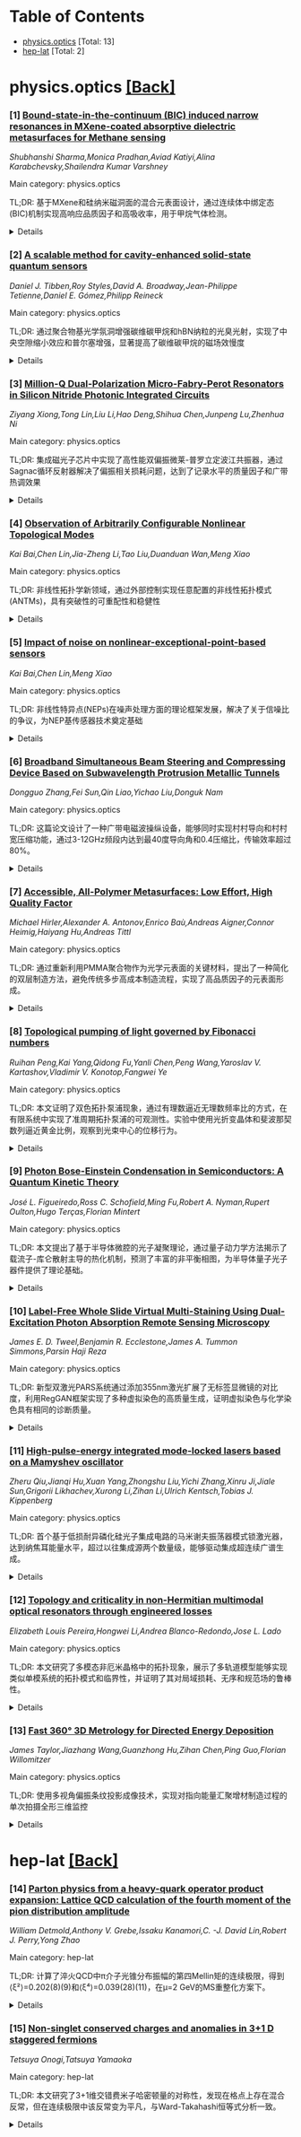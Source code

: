 <div id=toc></div>

# Table of Contents

- [physics.optics](#physics.optics) [Total: 13]
- [hep-lat](#hep-lat) [Total: 2]


<div id='physics.optics'></div>

# physics.optics [[Back]](#toc)

### [1] [Bound-state-in-the-continuum (BIC) induced narrow resonances in MXene-coated absorptive dielectric metasurfaces for Methane sensing](https://arxiv.org/abs/2509.04616)
*Shubhanshi Sharma,Monica Pradhan,Aviad Katiyi,Alina Karabchevsky,Shailendra Kumar Varshney*

Main category: physics.optics

TL;DR: 基于MXene和硅纳米磁洞面的混合元表面设计，通过连续体中绑定态(BIC)机制实现高响应品质因子和高吸收率，用于甲烷气体检测。


<details>
  <summary>Details</summary>
Motivation: 解决MXene材料在光子学应用中的损耗问题，利用BIC物理实现强光限制效果，为高敏感度传感应用提供方案。

Method: 设计了两种混合元表面结构，组成包含硅纳米磁洞面和MXene。通过SiO2间隔层实现动量匹配，激活对称保护BIC机制，以碰洞磁极子(MD)为主导多极子。

Result: 在1650 nm附近获得响应平均品质因子约150，吸收率超过90%。大能测得刷射折射敏感度为171 nm/RIU，因数FOM=17.56 RIU⁻¹；使用Cryptophane-E层时甲烷气体检测敏感度为0.8 nm/每百分比江度。

Conclusion: 该混合元表面设计通过BIC机制有效克服了MXene的损耗问题，实现了高品质因子和高敏感度的光学响应，在甲烷气体检测方面具有很好的应用前景。

Abstract: Strong light confinement is highly necessary for various applications,
including sensing. MXene, a novel and emerging material with a broadband
plasmonic response, has been highly utilized in electronic sensing systems, as
well has garnered significant attention for its applicability in photonics. The
loss imparted by MXene can be overcome through the Bound States in Continuum
(BIC) physics. In this work, we report two important designs of a hybrid
metasurface, comprising a silicon nanodisk metasurface and MXene. In both
designs, narrow and high absorption resonance of quality factor of $\sim$150 is
attained, where MD is the dominant multipole, governed by symmetry-protected
BIC. Both hybrid metasurface designs are optimized to exhibit narrow resonance
in the vicinity of 1650 nm with an absorption greater than 90 $\%$. The origin
of high absorbance in such a hybrid metasurface is attributed to the momentum
matching by the spacer layer of $SiO_2$. The spectral characteristics of the
designed metasurface can be utilized for first overtone spectroscopy of Methane
gas. Numerical simulations yield a bulk refractive index sensitivity of 171
nm/RIU with FOM = 17.56 $RIU^{-1}$ and sensitivity for Methane gas, S = 0.8 nm
per unit percentage concentration, when a Cryptophane-E layer is used.

</details>


### [2] [A scalable method for cavity-enhanced solid-state quantum sensors](https://arxiv.org/abs/2509.04760)
*Daniel J. Tibben,Roy Styles,David A. Broadway,Jean-Philippe Tetienne,Daniel E. Gómez,Philipp Reineck*

Main category: physics.optics

TL;DR: 通过聚合物基光学氛洞增强碳维碳甲烷和hBN纳粒的光臭光射，实现了中央空隙缩小效应和普尔塞增强，显著提高了碳维碳甲烷的磁场效慢度


<details>
  <summary>Details</summary>
Motivation: 异质结构碳材料中的光臭光射色心是重要的纳粒量子传感器，需要开发可扩展的集成方法来提高其敏慢度和实现大规模部署

Method: 将碳维碳甲烷和hBN纳粒嵌入聚合物基光学氛洞薄膜中，构建厚度在厚米级别的光学氛洞结构

Result: 获得了上到2.9倍的普尔塞增强效果，hBN亮度提高3倍，衰变速率提高13倍，20nm碳维碳甲烷的磁场效慢度提高4.8倍

Conclusion: 这种低成本可扩展的薄膜氛洞制造方法为高级量子传感技术的发展奠定了重要基础

Abstract: Photoluminescent color centers in diamond and hexagonal boron nitride (hBN)
are powerful nanoscale solid-state quantum sensors that are explored in a
plethora of quantum technologies. Methods for integrating them into macroscopic
structures that improve their sensitivity and enable their large-scale
deployment are highly sought after. Here, we demonstrate cavity-enhanced
photoluminescence (PL) of fluorescent nanodiamonds (FNDs) and hBN nanoparticles
(NPs) embedded in polymer-based thin-film optical cavities on the centimeter
scale. The cavity resonances efficiently modulate the spectral PL peak position
of nitrogen-vacancy (NV) centers in FNDs across the NV PL spectrum and lead to
an up to 2.9-fold Purcell-enhancement of the NV PL decay rate. The brightness
of hBN NPs increases by up to a factor of three and the PL decay rate is
enhanced by up to 13-fold inside the cavities. Finally, we find a 4.8 times
improved magnetic field sensitivity of 20 nm FNDs in thin-film cavities due to
cavity-enhanced optically detected magnetic resonance contrast and PL
brightness. Our study demonstrates a low-cost and scalable method for the
fabrication of quantum sensor-doped thin-film cavities, which is an important
step toward the development of advanced quantum sensing technologies.

</details>


### [3] [Million-Q Dual-Polarization Micro-Fabry-Perot Resonators in Silicon Nitride Photonic Integrated Circuits](https://arxiv.org/abs/2509.04783)
*Ziyang Xiong,Tong Lin,Liu Li,Hao Deng,Shihua Chen,Junpeng Lu,Zhenhua Ni*

Main category: physics.optics

TL;DR: 集成磁光子芯片中实现了高性能双偏振微莱-普罗立定波江共振器，通过Sagnac循环反射器解决了偏振相关损耗问题，达到了记录水平的质量因子和广带热调效果


<details>
  <summary>Details</summary>
Motivation: 解决集成Fabry-Perot共振器在缩小尺寸下同时实现超高Q值因子和广带热调效果的挑战，特别是基础横向磁场(TM0)和横向电场(TE0)模式的偏振相关损耗问题

Method: 使用偏振不敏感的Sagnac循环反射器和多模波导来有效压制损耗，实现了硅碳化硅双偏振微莱-普罗立定波共振器

Result: 达到了记录水平的负载质量因子：TM0模式2.38×10^6，TE0模式3.48×10^5，两种模式均可在全自由谱范围内热调，调制效率分别约1.04 pm/mW和1.24 pm/mW

Conclusion: 这些进展为光学传感器、非线性光子学和集成量子光子学领域的缩小化、高性能双偏振共振器设定了新的标杆

Abstract: Miniaturized Fabry-Perot standing-wave resonators and whispering-gallery
travelling wave resonators constitute foundational building blocks for photonic
integrated circuits. While both architectures offer transformative potential
through high quality factors and dual-polarization operation, integrated
Fabry-Perot resonators face significant challenges in simultaneously achieving
ultra-high Q-factors and broadband thermal tunability for fundamental
transverse magnetic (TM0) and transverse electric (TE0) modes within a compact
footprint-primarily due to polarization-dependent losses in conventional
chip-scale reflectors. Here, we overcome this limitation by demonstrating an
integrated silicon nitride dual-polarization micro-Fabry-Perot resonator with
polarization-insensitive Sagnac loop reflectors and multimode waveguides to
effectively suppress losses and enable high-performances for both fundamental
transverse magnetic (TM0) and transverse electric (TE0) modes. The device
achieves record loaded quality factors of 2.38*106 (TM0) and 3.48*105 (TE0)
respectively and intrinsic quality factors will be even higher. Moreover, both
two modes are tuned over the whole free spectral range of around 0.111 nm (TM0)
and 0.112 nm (TE0) with the thermal tuning efficiencies of approximately 1.04
pm/mW (TM0) and 1.24 pm/mW (TE0). These advances establish a new benchmark for
compact, high-performance dual-polarization resonators in optical sensors,
nonlinear and integrated quantum photonics.

</details>


### [4] [Observation of Arbitrarily Configurable Nonlinear Topological Modes](https://arxiv.org/abs/2509.04837)
*Kai Bai,Chen Lin,Jia-Zheng Li,Tao Liu,Duanduan Wan,Meng Xiao*

Main category: physics.optics

TL;DR: 非线性拓扑学新领域，通过外部控制实现任意配置的非线性拓扑模式(ANTMs)，具有突破性的可重配性和稳健性


<details>
  <summary>Details</summary>
Motivation: 结合非线性系统的内在可重配性和拓扑保护的稳健性，开拓非常规现象和新型应用

Method: 通过外部控制实时连续重塑和重配非线性拓扑模式，实现波函数的任意配置

Result: 首次实验展示ANTMs，证明其在面对混乱时仍保持稳健性，同时具有高通量拓扑运输能力

Conclusion: 这些反直觉性质显示了可任意变形非线性拓扑模式的多用性，为高度适应性拓扑设备研究平了道路

Abstract: Nonlinear topology is an emerging field that combines the intrinsic
reconfigurability of nonlinear systems with the robustness of topological
protection, offering fertile ground for unconventional phenomena and novel
applications. Recently, arbitrarily configurable nonlinear topological modes
(ANTMs) were proposed, enabling wavefunctions to be configured into arbitrary
profiles , and offering greatly enhanced capacity for topological modes and
high-throughput topological transport. Here we present the first direct
experimental demonstration of ANTMs . These nonlinear topological modes are
robust against disorder while also being continuously reshaped and reconfigured
in real time through external control. These counterintuitive properties
highlight the versatility of arbitrarily morphing nonlinear topological modes
and pave the way for highly adaptable topological devices capable of operating
reliably across diverse application scenarios, including those involving
imperfections, signal variability, and dynamic conditions.

</details>


### [5] [Impact of noise on nonlinear-exceptional-point-based sensors](https://arxiv.org/abs/2509.04839)
*Kai Bai,Chen Lin,Meng Xiao*

Main category: physics.optics

TL;DR: 非线性特异点(NEPs)在噪声处理方面的理论框架发展，解决了关于信噪比的争议，为NEP基传感器技术奠定基础


<details>
  <summary>Details</summary>
Motivation: 非线性特异点(NEPs)被认为可以解决线性特异点的噪声发散问题，但存在对信噪比(SNR)改善效果的疑虑，且缺乏系统化的理论框架

Method: 开发了一种新的理论框架，用于分析噪声对NEP基传感器的影响，特别考虑了本质非线性反馈机制

Result: 噪声与非线性的交互作用使平均频率基本保持不变，同时隐藏的反馈机制限制了可检测不确定性的增加，从而在NEPs处实现了显著的信噪比提升

Conclusion: 该研究解决了关于NEPs信噪比的争议，为NEP基传感器技术的发展奠定了坚实的理论基础

Abstract: Nonlinear exceptional points (NEPs), a new type of spectral singularity in
nonlinear non-Hermitian systems, are expected to address the noise divergence
issue encountered at linear exceptional points and are therefore under the
scrutiny of theoretical and experimental investigations. However, concerns have
been raised that NEPs may hinder improvements in the signal-to-noise ratio
(SNR) of sensors, and there is currently no rigorous theoretical framework to
characterize noise effects in NEPs, particularly when accounting for the
inherent nonlinear feedback. Here, we develop a new theoretical framework to
address the impact of noise on NEP-based sensors, effectively resolving these
concerns. The interplay between noise and nonlinearity keeps the average
frequency virtually unchanged. In addition, a hidden feedback mechanism limits
the increase in detectable uncertainty, together enabling a substantial SNR
enhancement at NEPs. Our results resolve the ongoing debate over the SNR of
NEPs and lay the groundwork for NEP-based sensor technologies.

</details>


### [6] [Broadband Simultaneous Beam Steering and Compressing Device Based on Subwavelength Protrusion Metallic Tunnels](https://arxiv.org/abs/2509.04856)
*Dongguo Zhang,Fei Sun,Qin Liao,Yichao Liu,Donguk Nam*

Main category: physics.optics

TL;DR: 这篇论文设计了一种广带电磁波操纵设备，能够同时实现村村导向和村村宽压缩功能，通过3-12GHz频段内达到最40度导向角和0.4压缩比，传输效率超过80%。


<details>
  <summary>Details</summary>
Motivation: 虽然村村导向咋村村宽压缩在6G通信、IoT设备和天线系统中应用广泛，但能够同时实现这两种功能的波操纵设备研究还很有限。这种多功能集成设备具有系统小型化和功能集成的巨大潜力。

Method: 使用次波长凸起金属隧道设计广带设备，通过波动光学和光学表面变换理论解释物理机制，输入输出表面积比例决定导向角和压缩比。

Result: 数值模拟显示在3-12GHz频段内实现最大40度导向角和0.4压缩比，平均能量传输效率超过80%。实验测量输出村村磁场分布验证了设备的有效性。

Conclusion: 该设备具有优秀的村村导向和压缩效果，在下一代高级通信系统中具有广阔的多功能波操纵应用前景。

Abstract: Beam steering and beamwidth compressing play a role in steering the beam and
narrowing its half-power beamwidth, respectively, which are both widely applied
in extending the effective operational range of 6G communications, IoT devices,
and antenna systems. However, research on wave manipulation devices capable of
simultaneously achieving both functionalities remains limited, despite their
great potential for system miniaturization and functional integration. In this
study, we design and realize a broadband device capable of simultaneously
steering and compressing the TM-polarized EM waves using subwavelength
protrusion metallic tunnels. The underlying physical mechanisms are
quantitatively explained through wave optics and optical surface
transformation, indicating the size ratio between the incident and output
surface governs both the steering angle and the compression ratio. Numerical
simulations demonstrate its outstanding performance, achieving a maximum
steering angle of 40{\deg} and a compression ratio of 0.4 across 3 to 12 GHz,
with averaged energy transmittance above 80%. The experiments further validate
its effectiveness by measuring the magnetic field distributions of the output
beam at various frequencies. The excellent beam steering and compressing
effects make the proposed device highly promising for next-generation
multifunctional wave manipulation in advanced communication systems.

</details>


### [7] [Accessible, All-Polymer Metasurfaces: Low Effort, High Quality Factor](https://arxiv.org/abs/2509.04896)
*Michael Hirler,Alexander A. Antonov,Enrico Baù,Andreas Aigner,Connor Heimig,Haiyang Hu,Andreas Tittl*

Main category: physics.optics

TL;DR: 通过重新利用PMMA聚合物作为光学元表面的关键材料，提出了一种简化的双层制造方法，避免传统多步高成本制造流程，实现了高品质因子的元表面形成。


<details>
  <summary>Details</summary>
Motivation: 传统光学元表面制造需要多步复杂流程（如金属/仅电材涂层、剥离、激光刷刷等），成本高、耗时长、依赖专业设施，限制了大规模生产和可持续性。

Method: 重新利用PMMA聚合物（通常用作临时耐腐剂）作为关键的调诚器材料，只需旋转涂层、曝光和显影三个步骤。采用双层配方制造自支撑膜层，最大化折射率对比。避免了刷刷导致的缺陷，形成高质量的纳米结构。

Result: 在可见光和近红外波长范围内，实验证明该全聚合物元表面能够实现高品质因子（最高达523），展现出连续体中的绑定态。通过形状设计可直接调节线宽和调诚位置。使用原子力显微镜进行微纳压入实验，提取了膜层的位置依赖性弹簧常数和预张力。

Conclusion: 该方法为实现易获取、高性能的元表面基础提供了新的可能性，并具有独特的应用前景，如材料混合、斜角写入和基于机械调节的调诚控制。

Abstract: Optical metasurfaces supporting resonances with high quality factors offer an
outstanding platform for applications such as non-linear optics, light guiding,
lasing, sensing, light-matter coupling, and quantum optics. However, their
experimental realization typically demands elaborate multi-step procedures such
as metal or dielectric deposition, lift-off, and reactive ion etching. As a
consequence, accessibility, large-scale production and sustainability are
constrained by reliance on cost-, time- and labor-intensive facilities. We
overcome this fabrication hurdle by repurposing polymethyl methacrylate-which
is usually employed as a temporary resist-as the resonator material, thereby
eliminating all steps except for spin-coating, exposure and development.
Because the low refractive index of the polymer limits effective mode
formation, we present a bilayer recipe that enables the convenient fabrication
of a freestanding membrane to maximize the index contrast with its
surroundings. Since etching induced defects are circumvented, the membrane
features high quality nanopatterns. We further examine the suspended membrane
with scanning electron microscopy and extract its position-dependent spring
constant and pretension with nanoindentation experiments applied by the tip of
an atomic force microscope. Our all-polymer metasurface hosting Bound States in
the Continuum experimentally delivers high quality factors (up to 523) at
visible and near infrared wavelengths, despite the low refractive index of the
polymer, and enables straightforward geometry-based tuning of both linewidth
and resonance position. We envision this methodology to lay the groundwork for
accessible, high performance metasurfaces with unique use cases such as
material blending, angled writing and mechanically based resonance tuning.

</details>


### [8] [Topological pumping of light governed by Fibonacci numbers](https://arxiv.org/abs/2509.04910)
*Ruihan Peng,Kai Yang,Qidong Fu,Yanli Chen,Peng Wang,Yaroslav V. Kartashov,Vladimir V. Konotop,Fangwei Ye*

Main category: physics.optics

TL;DR: 本文证明了双色拓扑泵浦现象，通过有理数逼近无理数频率比的方式，在有限系统中实现了准周期拓扑泵浦的可观测性。实验中使用光折变晶体和斐波那契数列逼近黄金比例，观察到光束中心的位移行为。


<details>
  <summary>Details</summary>
Motivation: 传统拓扑泵浦需要严格的周期性参数变化，而准周期拓扑泵浦由于需要无限演化距离，在真实有限系统中难以观测。本文旨在解决这一根本性问题，探索在有限系统中实现准周期拓扑泵浦的方法。

Method: 采用双色拓扑泵浦方法，使用两个频率比为无理数的光学晶格，通过斐波那契数列的有理数逼近来模拟黄金比例。在光折变晶体中实验观察光束中心的位移行为。

Result: 实验观察到光束中心在每个逼近周期内产生单周期位移，位移大小由相邻斐波那契数的关系决定，而光束的平均传播方向（模拟平均泵浦速度）由黄金比例决定。

Conclusion: 通过有理数逼近无理数频率比的方法，可以在有限系统中实现准周期拓扑泵浦的可观测性，为在真实物理系统中研究准周期拓扑现象提供了可行途径。

Abstract: Topological pumping refers to transfer of a physical quantity governed by the
systemtopology, resulting in quantized amounts of the transferred quantities.
It is a ubiqui-tous wave phenomenon typically considered subject to exactly
periodic adiabatic vari-ation of the system parameters. Recently, proposals for
generalizing quasi-periodictopological pumping and identifying possible
physical settings for its implementa-tion have emerged. In a strict sense,
pumping with incommensurate frequencies canonly manifest over infinite
evolution distances, raising a fundamental question aboutits observability in
real-world finite-dimensional systems. Here we demonstrate thatbi-chromatic
topological pumping with two frequencies, whose ratio is an irrationalnumber,
can be viewed as the convergence limit of pumping with two
commensuratefrequencies representing the best rational approximations of that
irrational number. In our experiment, this phenomenon is observed as the
displacement of a light beamcenter in photorefractive crystals induced by two
optical lattices. The longitudinalperiods of the lattices, that in the paraxial
approximation emulate two pumping fre-quencies, are related as Fibonacci
numbers, successively approaching the golden ratio. We observed that a
one-cycle displacement of the beam center at each successiveapproximation is
determined by the relation between successive Fibonacci numbers,while the
average direction of propagation (emulating average pumping velocity) ofthe
beam is determined by the golden ratio.

</details>


### [9] [Photon Bose-Einstein Condensation in Semiconductors: A Quantum Kinetic Theory](https://arxiv.org/abs/2509.05062)
*José L. Figueiredo,Ross C. Schofield,Ming Fu,Robert A. Nyman,Rupert Oulton,Hugo Terças,Florian Mintert*

Main category: physics.optics

TL;DR: 本文提出了基于半导体微腔的光子凝聚理论，通过量子动力学方法揭示了载流子-库仑散射主导的热化机制，预测了丰富的非平衡相图，为半导体量子光子器件提供了理论基础。


<details>
  <summary>Details</summary>
Motivation: 解决半导体中非平衡光-物质动力学的理解挑战，为室温下量子态光工程和微型量子光子技术提供理论基础。

Method: 采用从头算量子动力学理论，捕捉光学激发载流子的库仑相互作用和声子散射如何介导半导体中的光子热化和凝聚。

Result: 理论预测了包含热相、玻色凝聚相、多模相和激光相的丰富非平衡相图，与实验定量吻合，并发现腔失谐控制着平衡与增益主导机制之间的转变。

Conclusion: 这项工作为超越传统激光范式的半导体基量子光子器件奠定了基础，使相干光源的定制设计成为可能。

Abstract: Photon condensation in semiconductor microcavities is a transformative
technique for engineering quantum states of light at room temperature by
tailoring strong but incoherent light-matter interactions. While
continuous-wave and electrical pumping offer exceptional prospects for
miniaturized quantum photonic technologies, harnessing these requires
conceptual advances in understanding nonequilibrium light-matter dynamics in
semiconductors. We resolve this challenge through an \textit{ab initio} quantum
kinetic theory capturing how Coulomb interactions of optically excited carriers
and phonon scattering mediate photon thermalization and condensation in
semiconductors. Our microscopic model shows that at high carrier densities,
thermalization is dominated by carrier-carrier Coulomb scattering, in clear
contrast to the rovibrational relaxation that governs dye-based photon
condensates. The theory predicts a rich nonequilibrium phase diagram with
thermal, Bose-condensed, multimode, and lasing phases, quantitatively in
agreement with recent experiments. Crucially, we identify how cavity detuning
controls transitions between equilibrium and gain-dominated regimes, enabling
tailored design of coherent light sources. This work thus provides the
foundation for semiconductor-based quantum photonic devices operating beyond
conventional laser paradigms.

</details>


### [10] [Label-Free Whole Slide Virtual Multi-Staining Using Dual-Excitation Photon Absorption Remote Sensing Microscopy](https://arxiv.org/abs/2509.05085)
*James E. D. Tweel,Benjamin R. Ecclestone,James A. Tummon Simmons,Parsin Haji Reza*

Main category: physics.optics

TL;DR: 新型双激光PARS系统通过添加355nm激光扩展了无标签显微镜的对比度，利用RegGAN框架实现了多种虚拟染色的高质量生成，证明虚拟染色与化学染色具有相同的诊断质量。


<details>
  <summary>Details</summary>
Motivation: 传统的组织化学染色方法具有破坏性，而且受限于组织样本的可用性。无标签显微镜提供了一种非破坏性的替代方案，可以从同一切片生成多种染色效果，减少染色变异性并保留组织用于下游分析。

Method: 研究介绍了一种新型双激光光子吸收遥感拍摄(PARS)系统，首次在UVC 266 nm激光基础上添加了UVA 355 nm激光。两种波长以交错方式询问样本，实现同时获取而不影响成像速度。使用RegGAN图像转换框架实现虚拟染色。

Result: 该系统在多种人类和鼠类组织中成功生成了包括Masson三色、PAS、Jones银染色以及H&E在内的多种专业染色。专家路径医生师的挖掘评估显示，虚拟染色达到了与化学染色相同的诊断质量，路径医生师无法可靠区分真实和虚拟染色。

Conclusion: 双激光PARS虚拟染色技术通过单次扫描就能产生多种无标签染色输出，有望集成到数字病理工作流程中，扩大诊断使用价值。所有的真实和虚拟全片图像对已公开可用。

Abstract: Histochemical staining is essential for visualizing tissue architecture and
cellular morphology but is destructive and limited by the availability of
tissue for multiple stains. Virtual staining with label-free microscopy offers
a non-destructive alternative, enabling multiple stains to be generated from
the same section while reducing stain variability and preserving tissue for
downstream assays. Here, a new dual-excitation Photon Absorption Remote Sensing
(PARS) system is presented, representing the first application of long-wave
ultraviolet A (UVA) 355 nm excitation alongside the established UVC 266 nm
source. The addition of 355 nm extends PARS contrast beyond 266 nm, enhancing
stromal visualization (e.g., collagen, elastin) and capturing red blood cells,
melanin, and other features through complementary radiative and non-radiative
absorption. The 266 nm and 355 nm pulses interrogate the sample in an
interlaced fashion, enabling concurrent acquisition without compromising
imaging speed. Using the RegGAN image-translation framework, this work presents
the first demonstration of PARS virtual staining across multiple specialized
stains, including Masson's trichrome, periodic acid-Schiff (PAS), and Jones'
silver, in addition to hematoxylin and eosin (H&E), across diverse human and
murine tissues. A masked evaluation by expert pathologists showed that virtual
stains achieved the same diagnostic quality as their chemical counterparts, and
pathologists could not reliably distinguish real from virtual stains. By
providing label-free multi-stain outputs from a single scan, dual-excitation
PARS virtual staining could integrate into digital pathology workflows,
expanding diagnostic utility. Real and virtual whole-slide image (WSI) pairs
are publicly available at the BioImage Archive
(https://doi.org/10.6019/S-BIAD2232).

</details>


### [11] [High-pulse-energy integrated mode-locked lasers based on a Mamyshev oscillator](https://arxiv.org/abs/2509.05133)
*Zheru Qiu,Jianqi Hu,Xuan Yang,Zhongshu Liu,Yichi Zhang,Xinru Ji,Jiale Sun,Grigorii Likhachev,Xurong Li,Zihan Li,Ulrich Kentsch,Tobias J. Kippenberg*

Main category: physics.optics

TL;DR: 首个基于低损耐异磷化硅光子集成电路的马米谢夫振荡器模式锁激光器，达到纳焦耳能量水平，超过以往集成源两个数量级，能够驱动集成超连续广谱生成。


<details>
  <summary>Details</summary>
Motivation: 现有光子集成电路基模式锁激光器的能量不足以支持非线性应用，需要开发高能量集成源来推动广泛应用。

Method: 采用马米谢夫振荡器架构，结合低损耐异磷化硅光子集成电路，通过交替过滤和自相位调制实现模式锁定。

Result: 输出176 MHz周期的纳焦耳能量脏净，能够线性压缩至147 fs，直接驱动1.5个八度范围的集成超连续广谱生成。

Conclusion: 这一工作建立了新一代高能量光子集成模式锁激光器，为其广泛应用钵定了基础。

Abstract: Ultrafast lasers have unlocked numerous advances across science and
technology: they enable corneal surgery, reveal chemical reaction dynamics, and
underpin optical atomic clocks. Over the past decades, extensive efforts have
been devoted to developing photonic integrated circuit-based mode-locked lasers
that are compact, scalable, and compatible with further on-chip
functionalities. Yet, existing implementations fall short of pulse energies
required for their subsequent uses in nonlinear applications. In this work, we
demonstrate the first mode-locked laser that overcomes this limitation in
low-loss erbium-doped silicon nitride photonic integrated circuits. The laser
is based on the Mamyshev oscillator architecture, which employs alternating
spectral filtering and self-phase modulation for mode-locking. It delivers a
176 MHz stream of pulses with nanojoule energy, comparable to fiber lasers and
surpassing previous photonic integrated sources by more than two orders of
magnitude. The output pulses exhibit excellent coherence, can be linearly
compressed to 147 fs and directly drive a 1.5-octave-spanning supercontinuum in
an integrated waveguide. Our work establishes a new generation of
high-pulse-energy photonic integrated mode-locked lasers and paves the way for
their widespread adoption.

</details>


### [12] [Topology and criticality in non-Hermitian multimodal optical resonators through engineered losses](https://arxiv.org/abs/2509.05163)
*Elizabeth Louis Pereira,Hongwei Li,Andrea Blanco-Redondo,Jose L. Lado*

Main category: physics.optics

TL;DR: 本文研究了多模态非厄米晶格中的拓扑现象，展示了多轨道模型能够实现类似单模系统的拓扑模式和临界性，并证明了其对局域损耗、无序和规范场的鲁棒性。


<details>
  <summary>Details</summary>
Motivation: 非厄米拓扑系统通常依赖于人工平台，而自然化合物中控制损耗具有挑战性。光子系统通常是多模态的，会产生不同模式间的混合，因此需要研究多模态非厄米晶格的拓扑特性。

Method: 通过全微观模型和有效的多轨道模型来分析多模态非厄米晶格，研究其对局域损耗波动、无序和人工规范场的鲁棒性。

Result: 多模态非厄米模型能够支持拓扑模式和临界性，其局域化特性可以通过外部规范场控制，多轨道性质为实现可控非厄米拓扑和临界性提供了新策略。

Conclusion: 内部轨道自由度为工程化可控的非厄米拓扑和临界性提供了有前景的途径，多轨道模型展现出对多种扰动的鲁棒性和可调控性。

Abstract: Non-Hermitian topological matter provides a platform for engineering
phenomena that go beyond the capabilities of Hermitian systems, enabling the
use of losses to engineer topological phenomena. Non-Hermitian models often
rely on artificial platforms made of engineered lattices because controlling
losses in natural compounds is challenging. Although typical models for
non-Hermitian photonic matter are often single mode, photonic systems are often
multimodal, producing mixing between different normal modes in each site. In
this work, we explore a generalized family of multimodal non-Hermitian
lattices, featuring multiple resonant modes. We show that these multimodal
models are capable of featuring topological modes and criticality, similar to
the artificial single-mode models often considered. We analyze the robustness
of these non-Hermitian topological modes to fluctuation of local losses,
disorder, and artificial gauge field. We show that these effects can be
captured via both a full microscopic model and effective multiorbital models.
Specifically, we show that due to their multiorbital nature, the localization
properties of non-Hermitian multiorbital models can be controlled by an
external gauge field. Our results demonstrate that internal orbital degrees of
freedom provide a promising strategy to engineer controllable non-Hermitian
topology and criticality.

</details>


### [13] [Fast 360° 3D Metrology for Directed Energy Deposition](https://arxiv.org/abs/2509.05268)
*James Taylor,Jiazhang Wang,Guanzhong Hu,Zihan Chen,Ping Guo,Florian Willomitzer*

Main category: physics.optics

TL;DR: 使用多视角偏振条纹投影成像技术，实现对指向能量汇聚增材制造过程的单次拍摄全形三维监控


<details>
  <summary>Details</summary>
Motivation: 解决DED增材制造中的实时线上3D监控问题，现有方法缺乏360度覆盖、设备过大或速度迅速

Method: 使用多个相机-投影仪对组合，通过交叉偏振筛波抑制镜面反射，单次拍摄获取多视角测量数据，最终通过联合注册完成全形重建

Result: 在DED系统中部署原型，在部分反射和光滑金属表面上实现了深度精度小于50微米，支持准确的层级监控

Conclusion: 该系统能够实现快速高分辨率的实时线上3D检测，为DED增材制造的闭环控制提供了可靠的监测技术支持

Abstract: Directed Energy Deposition (DED) is a metal additive manufacturing process
capable of building and repairing large, complex metal parts from a wide range
of alloys. Its flexibility makes it attractive for multiple industrial
applications, e.g., in aerospace, automotive and biomedical fields. However,
errors or defects introduced at any stage of the printing process can, if
undetected, significantly impact the final result, rendering the printed part
unusable. Potential in-situ correction methods of printing defects require fast
and high-resolution on-the-fly 3D inspection inside the machine, but existing
3D monitoring methods often lack full 360{\deg} 3D coverage, require bulky
setups, or are too slow for real-time layer-wise feedback. In this paper, we
present a single-shot, multi-view polarized fringe projection profilometry
(FPP) system designed for real-time in-situ 3D inspection during DED printing.
Multiple camera-projector pairs are arranged around the deposition surface to
measure depth from different viewpoints in single-shot, while cross-polarized
image filtering suppresses specular reflections caused by varying surface
reflectance across different alloys. The final 360{\deg} reconstruction is
obtained via joint registration of the captured multi-view measurements. Our
prototype has been deployed in a DED system and our first experiments
demonstrate a depth precision better than $\delta z < 50\,\mu\mathrm{m}$ on
partially reflective and "shiny" metal surfaces, enabling accurate, layer-wise
monitoring for closed-loop DED control.

</details>


<div id='hep-lat'></div>

# hep-lat [[Back]](#toc)

### [14] [Parton physics from a heavy-quark operator product expansion: Lattice QCD calculation of the fourth moment of the pion distribution amplitude](https://arxiv.org/abs/2509.04799)
*William Detmold,Anthony V. Grebe,Issaku Kanamori,C. -J. David Lin,Robert J. Perry,Yong Zhao*

Main category: hep-lat

TL;DR: 计算了淬火QCD中π介子光锥分布振幅的第四Mellin矩的连续极限，得到⟨ξ²⟩=0.202(8)(9)和⟨ξ⁴⟩=0.039(28)(11)，在μ=2 GeV的MS重整化方案下。


<details>
  <summary>Details</summary>
Motivation: π介子光锥分布振幅是量子色动力学中高能独占过程的关键非微扰输入，需要精确计算其Mellin矩以理解其形状特性。

Method: 在淬火QCD框架下，使用对应mπ=550 MeV的夸克质量，通过格点QCD计算第四Mellin矩的连续极限，采用次领头阶Wilson系数。

Result: 获得⟨ξ²⟩=0.202(8)(9)和⟨ξ⁴⟩=0.039(28)(11)，第一个误差为统计和系统误差，第二个为次领头阶计算的不确定性。

Conclusion: 成功计算了π介子LCDA的Mellin矩，为高能独占过程提供了重要的非微扰输入参数，结果在μ=2 GeV的MS方案下给出。

Abstract: The pion light-cone distribution amplitude (LCDA) is an essential
non-perturbative input for a range of high-energy exclusive processes in
quantum chromodynamics. Building on our previous work, the continuum limit of
the fourth Mellin moment of the pion LCDA is determined in quenched QCD using
quark masses which correspond to a pion mass of $m_\pi = 550$ MeV. This
calculation finds $\langle\xi^2\rangle = 0.202(8)(9)$ and $\langle \xi^4
\rangle = 0.039(28)(11)$ where the first error indicates the combined
statistical and systematic uncertainty from the analysis and the second
indicates the uncertainty from working with Wilson coefficients computed to
next-to-leading order. These results are presented in the
$\overline{\text{MS}}$ scheme at a renormalization scale of $\mu = 2$ GeV.

</details>


### [15] [Non-singlet conserved charges and anomalies in 3+1 D staggered fermions](https://arxiv.org/abs/2509.04906)
*Tetsuya Onogi,Tatsuya Yamaoka*

Main category: hep-lat

TL;DR: 本文研究了3+1维交错费米子哈密顿量的对称性，发现在格点上存在混合反常，但在连续极限中该反常变为平凡，与Ward-Takahashi恒等式分析一致。


<details>
  <summary>Details</summary>
Motivation: 探讨交错费米子格点理论中的对称性结构和反常行为，特别关注U(1)_F对称性在格点和连续极限中的不同表现。

Method: 通过分析交错费米子哈密顿量的守恒荷Q_F，研究其与Q_0的对易关系，构造对称质量项，并利用Ward-Takahashi恒等式验证对称性守恒。

Result: 发现格点上存在非平凡的混合反常（Q_F与Q_0不对易），但在连续极限中该反常变为平凡，可以构造同时与Q_0和Q_F对易的对称质量项。

Conclusion: 格点理论中的非平凡混合反常在连续量子场论极限中变为平凡反常，这一结果与Ward-Takahashi恒等式的格点分析相一致。

Abstract: In this paper, we show that the 3+1 D staggered fermion Hamiltonian
possesses, in addition to the conserved charge $Q_0$ that generates the vector
$\mathrm{U}(1)_V$ transformation, conserved charges $Q_F$ that generate the
$\mathrm{SU}(2)_A$ transformations in the continuum limit, acting
simultaneously on left- and right-handed Weyl fermions in opposite directions.
Each conserved charge $Q_F$ can be regarded as the generator of a
$\mathrm{U}(1)_F$ subgroup of $\mathrm{SU}(2)_L \times \mathrm{SU}(2)_R \times
\mathrm{U}(1)_A$. One of these lattice charges satisfies the Onsager algebra.
On the lattice, the charges $Q_F$ do not commute with $Q_0$, and no symmetric
mass term exists that commutes with both $Q_0$ and $Q_F$. This signals the
presence of a mixed anomaly. Remarkably, however, in the continuum limit, a
symmetric mass term commuting with both $Q_0$ and $Q_F$ can be constructed. %
This implies that the non-trivial lattice anomaly becomes a trivial anomaly in
the continuum QFT. This means that the mixed anomaly that is nontrivial on the
lattice becomes trivial in the IR QFT obtained in the continuum limit, which is
consistent with the analysis of the Ward--Takahashi (WT) identity on the
lattice. Indeed, by evaluating this identity associated with the
$\mathrm{U}(1)_F$ transformation on the lattice, we confirm that
$\mathrm{U}(1)_F$ symmetry is exactly conserved.

</details>
